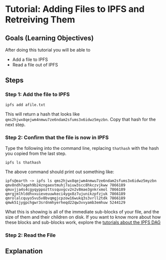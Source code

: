 # Tutorial: Adding Files to IPFS and Retreiving Them

## Goals (Learning Objectives)
After doing this tutorial you will be able to    
* Add a file to IPFS
* Read a file out of IPFS

## Steps
### Step 1: Add the file to IPFS

```
ipfs add afile.txt
```
This will return a hash that looks like `qms2hjwx8qejwm4nmwu7ze6ndam2sfums3x6idwz5myzbn`. Copy that hash for the next step.

### Step 2: Confirm that the file is now in IPFS

Type the following into the command line, replacing `thathash` with the hash you copied from the last step.
```
ipfs ls thathash
```

The above command should print out something like:
```
ipfs@earth ~> ipfs ls qms2hjwx8qejwm4nmwu7ze6ndam2sfums3x6idwz5myzbn
qmv8ndh7ageh9b24zngaextmuhj7aiuw3scc8hkczvjkww 7866189
qmuvjja4s4cgyqyppozttssquvgcv2n2v8mae3gnkrxmol 7866189
qmrgjmlhlddhvxuieveuuwkeci4ygx8z7ujunikzpfzjuk 7866189
qmrolalcquyo5vu5v8bvqmgjcpzow16wukq3s3vrll2tdk 7866189
qmwk51jygpchgwr3srdnmhyerheqd22qw3vvyamb3emhuw 5244129
```

What this is showing is all of the immediate sub-blocks of your file, and the
size of them and their children on disk. If you want to know more about how these blocks and sub-blocks work, explore the [tutorials about the IPFS DAG](/ipfs-dag)

### Step 2: Read the File




## Explanation
